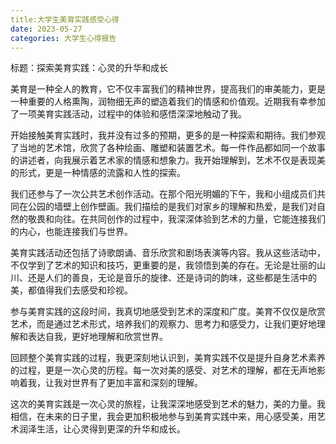 ```yaml
---
title:大学生美育实践感受心得
date: 2023-05-27
categories: 大学生心得报告
---
```


标题：探索美育实践：心灵的升华和成长

美育是一种全人的教育，它不仅丰富我们的精神世界，提高我们的审美能力，更是一种重要的人格熏陶，润物细无声的塑造着我们的情感和价值观。近期我有幸参加了一项美育实践活动，过程中的体验和感悟深深地触动了我。

开始接触美育实践时，我并没有过多的预期，更多的是一种探索和期待。我们参观了当地的艺术馆，欣赏了各种绘画、雕塑和装置艺术。每一件作品都如同一个故事的讲述者，向我展示着艺术家的情感和想象力。我开始理解到，艺术不仅是表现美的形式，更是一种情感的流露和人性的探索。

我们还参与了一次公共艺术创作活动。在那个阳光明媚的下午，我和小组成员们共同在公园的墙壁上创作壁画。我们描绘的是我们对家乡的理解和热爱，是我们对自然的敬畏和向往。在共同创作的过程中，我深深体验到艺术的力量，它能连接我们的内心，也能连接我们与世界。

美育实践活动还包括了诗歌朗诵、音乐欣赏和剧场表演等内容。我从这些活动中，不仅学到了艺术的知识和技巧，更重要的是，我领悟到美的存在。无论是壮丽的山川、还是人们的善良，无论是音乐的旋律、还是诗词的韵味，这些都是生活中的美，都值得我们去感受和珍视。

参与美育实践的这段时间，我真切地感受到艺术的深度和广度。美育不仅仅是欣赏艺术，而是通过艺术形式，培养我们的观察力、思考力和感受力，让我们更好地理解和表达自我，更好地理解和欣赏世界。

回顾整个美育实践的过程，我更深刻地认识到，美育实践不仅是提升自身艺术素养的过程，更是一次心灵的历程。每一次对美的感受、对艺术的理解，都在无声地影响着我，让我对世界有了更加丰富和深刻的理解。

这次的美育实践是一次心灵的旅程，让我深深地感受到艺术的魅力，美的力量。我相信，在未来的日子里，我会更加积极地参与到美育实践中来，用心感受美，用艺术润泽生活，让心灵得到更深的升华和成长。